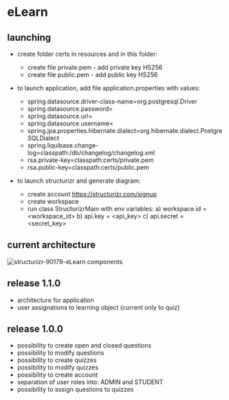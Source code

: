 # eLearn
## launching
  * create folder certs in resources and in this folder:
    - create file private.pem - add private key HS256
    - create file public.pem - add public key HS256
  * to launch application, add file application.properties with values:
    - spring.datasource.driver-class-name=org.postgresql.Driver
    - spring.datasource.password=<password>
    - spring.datasource.url=<url>
    - spring.datasource.username=<username>
    - spring.jpa.properties.hibernate.dialect=org.hibernate.dialect.PostgreSQLDialect
    - spring.liquibase.change-log=classpath:/db/changelog/changelog.xml
    - rsa.private-key=classpath:certs/private.pem
    - rsa.public-key=classpath:certs/public.pem
   
  * to launch structurizr and generate diagram:
    - create account https://structurizr.com/signup
    - create workspace
    - run class StructurizrMain with env variables:
      a) workspace.id = <workspace_id>
      b) api.key = <api_key>
      c) api.secret = <secret_key>
## current architecture
![structurizr-90179-eLearn components](https://github.com/erykov1/eLearn/assets/62502523/82693536-bfd9-4d1f-a186-70208406ff7a)

   
## release 1.1.0
  - architecture for application
  - user assignations to learning object (current only to quiz)
## release 1.0.0
  - possibility to create open and closed questions
  - possibility to modify questions
  - possibility to create quizzes
  - possibility to modify quizzes
  - possibility to create account
  - separation of user roles into: ADMIN and STUDENT
  - possibility to assign questions to quizzes
